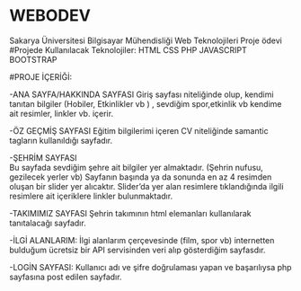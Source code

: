 # WEBODEV
Sakarya Üniversitesi Bilgisayar Mühendisliği Web Teknolojileri Proje ödevi
#Projede Kullanılacak Teknolojiler:
  HTML
  CSS
  PHP
  JAVASCRIPT
  BOOTSTRAP
  
 #PROJE İÇERİĞİ:
 
  -ANA SAYFA/HAKKINDA SAYFASI
      Giriş sayfası niteliğinde olup, kendimi tanıtan bilgiler (Hobiler,
Etkinlikler vb ) , sevdiğim spor,etkinlik vb kendime ait resimler, linkler vb. içerir.

  -ÖZ GEÇMİŞ SAYFASI
      Eğitim bilgilerimi içeren CV niteliğinde samantic tagların kullanıldığı sayfadır.  
     
  -ŞEHRİM SAYFASI   
      Bu sayfada sevdiğim şehre ait bilgiler yer almaktadır. (Şehrin nufusu, gezilecek yerler vb)
      Sayfanın başında ya da sonunda en az 4 resimden oluşan bir slider yer alıcaktır. Slider’da yer alan resimlere tıklandığında ilgili resimlere ait içeriklere
  linkler bulunmaktadır.

  -TAKIMIMIZ SAYFASI
      Şehrin takımının html elemanları kullanılarak tanıtalacağı sayfadır. 
      
  -İLGİ ALANLARIM:
      İlgi alanlarım çerçevesinde (film, spor vb) internetten bulduğum
  ücretsiz bir API servisinden veri alıp gösterdiğim sayfasdır.

   -LOGİN SAYFASI:
      Kullanıcı adı ve şifre doğrulaması yapan ve başarılıysa php sayfasına post edilen sayfadır.
   
